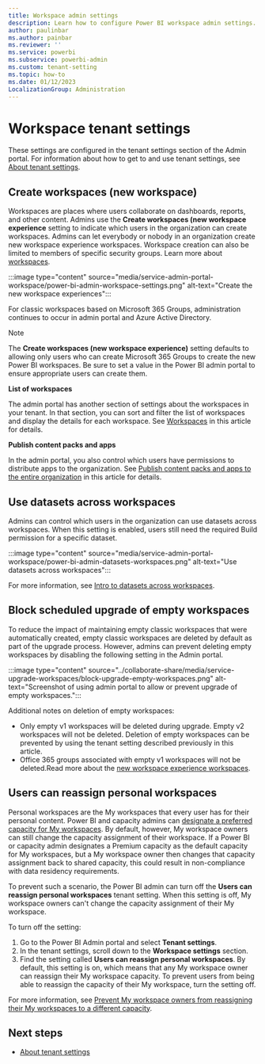 ```yaml
---
title: Workspace admin settings
description: Learn how to configure Power BI workspace admin settings.
author: paulinbar
ms.author: painbar
ms.reviewer: ''
ms.service: powerbi
ms.subservice: powerbi-admin
ms.custom: tenant-setting
ms.topic: how-to
ms.date: 01/12/2023
LocalizationGroup: Administration
---
```


# Workspace tenant settings

These settings are configured in the tenant settings section of the Admin portal. For information about how to get to and use tenant settings, see [About tenant settings](service-admin-portal-about-tenant-settings.md).

## Create workspaces (new workspace)

Workspaces are places where users collaborate on dashboards, reports, and other content. Admins use the **Create workspaces (new workspace experience** setting to indicate which users in the organization can create workspaces. Admins can let everybody or nobody in an organization create new workspace experience workspaces. Workspace creation can also be limited to members of specific security groups. Learn more about [workspaces](../collaborate-share/service-new-workspaces.md).

:::image type="content" source="media/service-admin-portal-workspace/power-bi-admin-workspace-settings.png" alt-text="Create the new workspace experiences":::

For classic workspaces based on Microsoft 365 Groups, administration continues to occur in admin portal and Azure Active Directory.

> [!NOTE]
> The **Create workspaces (new workspace experience)** setting defaults to allowing only users who can create Microsoft 365 Groups to create the new Power BI workspaces. Be sure to set a value in the Power BI admin portal to ensure appropriate users can create them.

**List of workspaces**

The admin portal has another section of settings about the workspaces in your tenant. In that section, you can sort and filter the list of workspaces and display the details for each workspace. See [Workspaces](service-admin-portal-workspaces.md) in this article for details.

**Publish content packs and apps**

In the admin portal, you also control which users have permissions to distribute apps to the organization. See [Publish content packs and apps to the entire organization](service-admin-portal-content-pack-app.md#publish-content-packs-and-apps-to-the-entire-organization) in this article for details.

## Use datasets across workspaces

Admins can control which users in the organization can use datasets across workspaces. When this setting is enabled, users still need the required Build permission for a specific dataset.

:::image type="content" source="media/service-admin-portal-workspace/power-bi-admin-datasets-workspaces.png" alt-text="Use datasets across workspaces":::

For more information, see [Intro to datasets across workspaces](../connect-data/service-datasets-across-workspaces.md).

## Block scheduled upgrade of empty workspaces

To reduce the impact of maintaining empty classic workspaces that were automatically created, empty classic workspaces are deleted by default as part of the upgrade process. However, admins can prevent deleting empty workspaces by disabling the following setting in the Admin portal.

:::image type="content" source="../collaborate-share/media/service-upgrade-workspaces/block-upgrade-empty-workspaces.png" alt-text="Screenshot of using admin portal to allow or prevent upgrade of empty workspaces.":::

Additional notes on deletion of empty workspaces:

- Only empty v1 workspaces will be deleted during upgrade. Empty v2 workspaces will not be deleted. Deletion of empty workspaces can be prevented by using the tenant setting described previously in this article.
- Office 365 groups associated with empty v1 workspaces will not be deleted.Read more about the [new workspace experience workspaces](../collaborate-share/service-new-workspaces.md).

## Users can reassign personal workspaces 

Personal workspaces are the My workspaces that every user has for their personal content. Power BI and capacity admins can [designate a preferred capacity for My workspaces](../enterprise/service-admin-premium-manage.md#designate-a-default-capacity-for-my-workspaces). By default, however, My workspace owners can still change the capacity assignment of their workspace. If a Power BI or capacity admin designates a Premium capacity as the default capacity for My workspaces, but a My workspace owner then changes that capacity assignment back to shared capacity, this could result in non-compliance with data residency requirements.

To prevent such a scenario, the Power BI admin can turn off the **Users can reassign personal workspaces** tenant setting. When this setting is off, My workspace owners can't change the capacity assignment of their My workspace.

To turn off the setting:
1. Go to the Power BI Admin portal and select **Tenant settings**.
1. In the tenant settings, scroll down to the **Workspace settings** section.
1. Find the setting called **Users can reassign personal workspaces**. By default, this setting is on, which means that any My workspace owner can reassign their My workspace capacity. To prevent users from being able to reassign the capacity of their My workspace, turn the setting off.

For more information, see [Prevent My workspace owners from reassigning their My workspaces to a different capacity](./service-admin-portal-workspaces.md#prevent-my-workspace-owners-from-reassigning-their-my-workspaces-to-a-different-capacity).

## Next steps

* [About tenant settings](service-admin-portal-about-tenant-settings.md)
